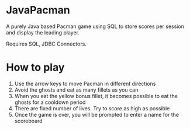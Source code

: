 # JavaPacman
 A purely Java based Pacman game using SQL to store scores per session and display the leading player.
 
 Requires SQL, JDBC Connectors.
 
 # How to play
 
 1. Use the arrow keys to move Pacman in different directions
 2. Avoid the ghosts and eat as many fillets as you can
 3. When you eat the yellow bonus fillet, it becomes possible to eat the ghosts for a cooldown period
 4. There are fixed number of lives. Try to score as high as possible
 5. Once the game is over, you will be prompted to enter a name for the scoreboard
